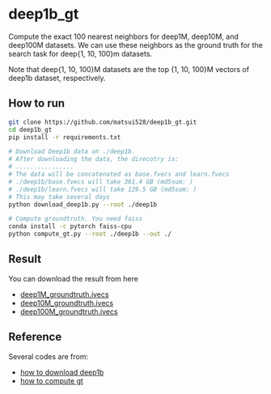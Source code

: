 # deep1b_gt

Compute the exact 100 nearest neighbors for deep1M, deep10M, and deep100M datasets. We can use these neighbors as the ground truth for the search task for deep{1, 10, 100}m datasets.

Note that deep{1, 10, 100}M datasets are the top {1, 10, 100}M vectors of deep1b dataset, respectively.
## How to run
```bash
git clone https://github.com/matsui528/deep1b_gt.git
cd deep1b_gt
pip install -r requirements.txt

# Download Deep1b data on ./deep1b.
# After downloading the data, the direcotry is: 
# ................
# The data will be concatenated as base.fvecs and learn.fvecs
# ./deep1b/base.fvecs will take 361.4 GB (md5sum: )
# ./deep1b/learn.fvecs will take 129.5 GB (md5sum: )
# This may take several days
python download_deep1b.py --root ./deep1b

# Compute groundtruth. You need faiss
conda install -c pytorch faiss-cpu
python compute_gt.py --root ./deep1b --out ./
```

## Result
You can download the result from here
- [deep1M_groundtruth.ivecs]()
- [deep10M_groundtruth.ivecs]()
- [deep100M_groundtruth.ivecs]()


## Reference
Several codes are from:
- [how to download deep1b](https://github.com/arbabenko/GNOIMI/blob/master/downloadDeep1B.py)
- [how to compute gt](https://github.com/facebookresearch/faiss/blob/master/benchs/link_and_code/datasets.py)
